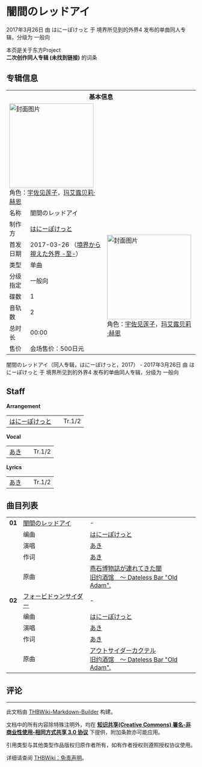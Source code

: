 # 闇間のレッドアイ

<!-- source html: G:\repos\THBWiki-Markdown-Builder\THBWikiMarkdown\Temp\main\8\82\ns0%3A%E9%97%87%E9%96%93%E3%81%AE%E3%83%AC%E3%83%83%E3%83%89%E3%82%A2%E3%82%A4.html -->

2017年3月26日 由 はにーぽけっと 于 境界所见到的外界4 发布的单曲同人专辑，分级为 一般向

本页是关于东方Project  
 **二次创作同人专辑 (未找到链接)** 的词条
## 专辑信息

<table><tbody><tr><th colspan="3">基本信息</th></tr><tr><td class="cover-artwork-mobile" colspan="2"><a href="./文件-闇間のレッドアイ封面.jpg.md" class="image" title="封面图片"><img alt="封面图片" src="https://upload.thwiki.cc/thumb/2/2a/%E9%97%87%E9%96%93%E3%81%AE%E3%83%AC%E3%83%83%E3%83%89%E3%82%A2%E3%82%A4%E5%B0%81%E9%9D%A2.jpg/224px-%E9%97%87%E9%96%93%E3%81%AE%E3%83%AC%E3%83%83%E3%83%89%E3%82%A2%E3%82%A4%E5%B0%81%E9%9D%A2.jpg" decoding="async" loading="lazy" width="224" height="224" srcset="https://upload.thwiki.cc/thumb/2/2a/%E9%97%87%E9%96%93%E3%81%AE%E3%83%AC%E3%83%83%E3%83%89%E3%82%A2%E3%82%A4%E5%B0%81%E9%9D%A2.jpg/336px-%E9%97%87%E9%96%93%E3%81%AE%E3%83%AC%E3%83%83%E3%83%89%E3%82%A2%E3%82%A4%E5%B0%81%E9%9D%A2.jpg 1.5x, https://upload.thwiki.cc/thumb/2/2a/%E9%97%87%E9%96%93%E3%81%AE%E3%83%AC%E3%83%83%E3%83%89%E3%82%A2%E3%82%A4%E5%B0%81%E9%9D%A2.jpg/448px-%E9%97%87%E9%96%93%E3%81%AE%E3%83%AC%E3%83%83%E3%83%89%E3%82%A2%E3%82%A4%E5%B0%81%E9%9D%A2.jpg 2x" data-file-width="1488" data-file-height="1488"></a><div class="cover-char">角色：<a href="./宇佐见莲子.md" title="宇佐见莲子">宇佐见莲子</a>，<a href="./玛艾露贝莉·赫恩.md" title="玛艾露贝莉·赫恩">玛艾露贝莉·赫恩</a></div></td>
</tr><tr><td class="label">名称</td><td colspan="2"> 闇間のレッドアイ </td></tr><tr><td class="label">制作方</td><td><a href="./はにーぽけっと.md" title="はにーぽけっと">はにーぽけっと</a></td><td class="cover-artwork" rowspan="8" style="min-width:224px;"><a href="./文件-闇間のレッドアイ封面.jpg.md" class="image" title="封面图片"><img alt="封面图片" src="https://upload.thwiki.cc/thumb/2/2a/%E9%97%87%E9%96%93%E3%81%AE%E3%83%AC%E3%83%83%E3%83%89%E3%82%A2%E3%82%A4%E5%B0%81%E9%9D%A2.jpg/224px-%E9%97%87%E9%96%93%E3%81%AE%E3%83%AC%E3%83%83%E3%83%89%E3%82%A2%E3%82%A4%E5%B0%81%E9%9D%A2.jpg" decoding="async" loading="lazy" width="224" height="224" srcset="https://upload.thwiki.cc/thumb/2/2a/%E9%97%87%E9%96%93%E3%81%AE%E3%83%AC%E3%83%83%E3%83%89%E3%82%A2%E3%82%A4%E5%B0%81%E9%9D%A2.jpg/336px-%E9%97%87%E9%96%93%E3%81%AE%E3%83%AC%E3%83%83%E3%83%89%E3%82%A2%E3%82%A4%E5%B0%81%E9%9D%A2.jpg 1.5x, https://upload.thwiki.cc/thumb/2/2a/%E9%97%87%E9%96%93%E3%81%AE%E3%83%AC%E3%83%83%E3%83%89%E3%82%A2%E3%82%A4%E5%B0%81%E9%9D%A2.jpg/448px-%E9%97%87%E9%96%93%E3%81%AE%E3%83%AC%E3%83%83%E3%83%89%E3%82%A2%E3%82%A4%E5%B0%81%E9%9D%A2.jpg 2x" data-file-width="1488" data-file-height="1488"></a><div class="cover-char">角色：<a href="./宇佐见莲子.md" title="宇佐见莲子">宇佐见莲子</a>，<a href="./玛艾露贝莉·赫恩.md" title="玛艾露贝莉·赫恩">玛艾露贝莉·赫恩</a></div></td>
</tr><tr><td class="label">首发日期</td><td>2017-03-26&#160;（<a href="/展会作品列表?e=%E5%A2%83%E7%95%8C%E6%89%80%E8%A7%81%E5%88%B0%E7%9A%84%E5%A4%96%E7%95%8C%234">境界から視えた外界 -至-</a>）</td></tr><tr><td class="label">类型</td><td>单曲</td></tr><tr><td class="label">分级指定</td><td>一般向</td></tr><tr><td class="label">碟数</td><td>1</td></tr><tr><td class="label">音轨数</td><td>2</td></tr><tr><td class="label">总时长</td><td>00:00</td></tr><tr><td class="label">售价</td><td>会场售价：500日元</td></tr></tbody></table>

闇間のレッドアイ（同人专辑，はにーぽけっと，2017） - 2017年3月26日 由 はにーぽけっと 于 境界所见到的外界4 发布的单曲同人专辑，分级为 一般向
## Staff
  
 **Arrangement**   

<table><tbody><tr><td><a href="./はにーぽけっと.md" title="はにーぽけっと">はにーぽけっと</a></td><td></td><td>Tr.1/2</td></tr></tbody></table>

  
 **Vocal**   

<table><tbody><tr><td><a href="./あき.md" title="あき">あき</a></td><td></td><td>Tr.1/2</td></tr></tbody></table>

  
 **Lyrics**   

<table><tbody><tr><td><a href="./あき.md" title="あき">あき</a></td><td></td><td>Tr.1/2</td></tr></tbody></table>


## 曲目列表

<table><tbody><tr><td id="1" class="infoRD"><b>01</b></td><td id="闇間のレッドアイ" colspan="2" class="title"><a href="./歌词-闇間のレッドアイ.md" title="歌词:闇間のレッドアイ">闇間のレッドアイ</a><span class="thcsearchlinks"><a rel="nofollow" class="external text" href="https://cd.thwiki.cc?arrange=はにーぽけっと&amp;vocal=あき&amp;lyric=あき&amp;ogmusic=燕石博物誌が連れてきた闇&amp;fromwiki=闇間のレッドアイ"><span title="搜索相似同人曲"></span></a></span></td><td class="time">-</td></tr><tr><td class="left"></td><td class="label">编曲</td><td class="text" colspan="2"><a href="./はにーぽけっと.md" title="はにーぽけっと">はにーぽけっと</a><span class="thcsearchlinks"><a rel="nofollow" class="external text" href="https://cd.thwiki.cc?arrange=，はにーぽけっと&amp;fromwiki=闇間のレッドアイ"><span></span></a></span></td></tr><tr><td class="left"></td><td class="label">演唱</td><td class="text" colspan="2"><a href="./あき.md" title="あき">あき</a><span class="thcsearchlinks"><a rel="nofollow" class="external text" href="https://cd.thwiki.cc?vocal=あき&amp;fromwiki=闇間のレッドアイ"><span></span></a></span></td></tr><tr><td class="left"></td><td class="label">作词</td><td class="text" colspan="2"><a href="./あき.md" title="あき">あき</a><span class="thcsearchlinks"><a rel="nofollow" class="external text" href="https://cd.thwiki.cc?lyric=あき&amp;fromwiki=闇間のレッドアイ"><span></span></a></span></td></tr><tr><td class="left"></td><td class="label">原曲</td><td class="text" colspan="2"><span class="thcsearchlinks"><a rel="nofollow" class="external text" href="https://cd.thwiki.cc?ogmusic=燕石博物誌が連れてきた闇&amp;fromwiki=闇間のレッドアイ"><span></span></a></span><div class="ogmusic"><a href="/%E7%87%95%E7%9F%B3%E5%8D%9A%E7%89%A9%E8%AA%8C%E3%81%8C%E9%80%A3%E3%82%8C%E3%81%A6%E3%81%8D%E3%81%9F%E9%97%87" class="mw-redirect" title="燕石博物誌が連れてきた闇">燕石博物誌が連れてきた闇</a></div><div class="source"><a href="/%E6%97%A7%E7%BA%A6%E9%85%92%E9%A6%86_%EF%BD%9E_Dateless_Bar_%22Old_Adam%22." class="mw-redirect" title="旧约酒馆 ～ Dateless Bar &quot;Old Adam&quot;.">旧约酒馆　～ Dateless Bar "Old Adam".</a></div></td></tr>
<tr><td id="2" class="infoRD"><b>02</b></td><td id="フォービドゥンサイダー" colspan="2" class="title"><a href="./歌词-フォービドゥンサイダー.md" title="歌词:フォービドゥンサイダー">フォービドゥンサイダー</a><span class="thcsearchlinks"><a rel="nofollow" class="external text" href="https://cd.thwiki.cc?arrange=はにーぽけっと&amp;vocal=あき&amp;lyric=あき&amp;ogmusic=アウトサイダーカクテル&amp;fromwiki=闇間のレッドアイ"><span title="搜索相似同人曲"></span></a></span></td><td class="time">-</td></tr><tr><td class="left"></td><td class="label">编曲</td><td class="text" colspan="2"><a href="./はにーぽけっと.md" title="はにーぽけっと">はにーぽけっと</a><span class="thcsearchlinks"><a rel="nofollow" class="external text" href="https://cd.thwiki.cc?arrange=，はにーぽけっと&amp;fromwiki=闇間のレッドアイ"><span></span></a></span></td></tr><tr><td class="left"></td><td class="label">演唱</td><td class="text" colspan="2"><a href="./あき.md" title="あき">あき</a><span class="thcsearchlinks"><a rel="nofollow" class="external text" href="https://cd.thwiki.cc?vocal=あき&amp;fromwiki=闇間のレッドアイ"><span></span></a></span></td></tr><tr><td class="left"></td><td class="label">作词</td><td class="text" colspan="2"><a href="./あき.md" title="あき">あき</a><span class="thcsearchlinks"><a rel="nofollow" class="external text" href="https://cd.thwiki.cc?lyric=あき&amp;fromwiki=闇間のレッドアイ"><span></span></a></span></td></tr><tr><td class="left"></td><td class="label">原曲</td><td class="text" colspan="2"><span class="thcsearchlinks"><a rel="nofollow" class="external text" href="https://cd.thwiki.cc?ogmusic=アウトサイダーカクテル&amp;fromwiki=闇間のレッドアイ"><span></span></a></span><div class="ogmusic"><a href="/%E3%82%A2%E3%82%A6%E3%83%88%E3%82%B5%E3%82%A4%E3%83%80%E3%83%BC%E3%82%AB%E3%82%AF%E3%83%86%E3%83%AB" class="mw-redirect" title="アウトサイダーカクテル">アウトサイダーカクテル</a></div><div class="source"><a href="/%E6%97%A7%E7%BA%A6%E9%85%92%E9%A6%86_%EF%BD%9E_Dateless_Bar_%22Old_Adam%22." class="mw-redirect" title="旧约酒馆 ～ Dateless Bar &quot;Old Adam&quot;.">旧约酒馆　～ Dateless Bar "Old Adam".</a></div></td></tr></tbody></table>


## 评论




---

此文档由 [THBWiki-Markdown-Builder](https://github.com/Delsin-Yu/THBWiki-Markdown-Builder) 构建。

文档中的所有内容除特殊注明外，均在 [**知识共享(Creative Commons) 署名-非商业性使用-相同方式共享 3.0 协议**](https://creativecommons.org/licenses/by-sa/3.0/deed.zh-hans) 下提供，附加条款亦可能应用。

引用类型与其他类型作品版权归原作者所有，如有作者授权则遵照授权协议使用。

详细请查阅 [THBWiki：免责声明](https://thbwiki.cc/THBWiki:%E5%85%8D%E8%B4%A3%E5%A3%B0%E6%98%8E)。

